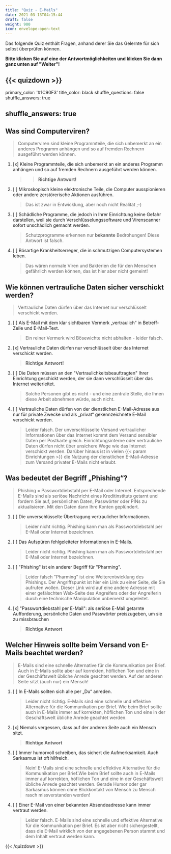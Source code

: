```yaml
---
title: "Quiz - E-Mails"
date: 2021-03-13T04:15:44
draft: false
weight: 900
icon: envelope-open-text
---
```


Das folgende Quiz enthält Fragen, anhand derer Sie das Gelernte für sich selbst überprüfen können. 

**Bitte klicken Sie auf eine der Antwortmöglichkeiten und klicken Sie dann ganz unten auf "Weiter"!**

{{< quizdown >}}
---
primary_color: '#1C90F3'
title_color: black
shuffle_questions: false
shuffle_answers: true

shuffle_answers: true
---

## Was sind Computerviren?

> Computerviren sind kleine Programmteile, die sich unbemerkt an ein anderes Programm anhängen und so auf fremden Rechnern ausgeführt werden können.

1. [x] Kleine Programmteile, die sich unbemerkt an ein anderes Programm anhängen und so auf fremden Rechnern ausgeführt werden können.
	
	> > **Richtige Antwort!**
2. [ ] Mikroskopisch kleine elektronische Teile, die Computer ausspionieren oder andere zerstörerische Aktionen ausführen.
	
	> Das ist zwar in Entwicklung, aber noch nicht Realität ;-)
3. [ ] Schädliche Programme, die jedoch in Ihrer Einrichtung keine Gefahr darstellen, weil sie durch Verschlüsselungssoftware und Virenscanner sofort unschädlich gemacht werden.
	
	> Schutzprogramme erkennen nur **bekannte** Bedrohungen! Diese Antwort ist falsch.
4. [ ] Bösartige Krankheitserreger, die in schmutzigen Computersystemen leben.
	
	> Das wären normale Viren und Bakterien die für den Menschen gefährlich werden können, das ist hier aber nicht gemeint!

## Wie können vertrauliche Daten sicher verschickt werden?

> Vertrauliche Daten dürfen über das Internet nur verschlüsselt verschickt werden.

1. [ ] Als E-Mail mit dem klar sichtbaren Vermerk „vertraulich“ in Betreff-Zeile und E-Mail-Text.

	> Ein reiner Vermerk wird Bösewichte nicht abhalten - leider falsch.
2. [x] Vertrauliche Daten dürfen nur verschlüsselt über das Internet verschickt werden.
	
	> **Richtige Antwort!**
3. [ ] Die Daten müssen an den "Vertraulichkeitsbeauftragten" Ihrer Einrichtung geschickt werden, der sie dann verschlüsselt über das Internet weiterleitet.
	
	> Solche Personen gibt es nicht - und eine zentrale Stelle, die Ihnen diese Arbeit abnehmen würde, auch nicht.
4. [ ] Vertrauliche Daten dürfen von der dienstlichen E-Mail-Adresse aus nur für private Zwecke und als „privat“ gekennzeichnete E-Mail verschickt werden. 

	> Leider falsch.  Der unverschlüsselte Versand vertraulicher Informationen über das Internet kommt dem Versand sensibler Daten per Postkarte gleich. Einrichtungsinterne oder vertrauliche Daten dürfen nicht über unsichere Wege wie das Internet verschickt werden. Darüber hinaus ist in vielen {{< param Einrichtungen >}} die Nutzung der dienstlichen E-Mail-Adresse zum Versand privater E-Mails nicht erlaubt.

## Was bedeutet der Begriff „Phishing“?

> Phishing = Passwortdiebstahl per E-Mail oder Internet. Entsprechende E-Mails sind als seriöse Nachricht eines Kreditinstituts getarnt und fordern Sie auf, persönlichen Daten, Passwörter oder PINs zu aktualisieren. Mit den Daten dann Ihre Konten geplündert.

1. [ ] Die unverschlüsselte Übertragung vertraulicher Informationen. 
	
	> Leider nicht richtig. Phishing kann man als Passwortdiebstahl per E-Mail oder Internet bezeichnen.
2. [ ] Das Aufspüren fehlgeleiteter Informationen in E-Mails.
	
	> Leider nicht richtig. Phishing kann man als Passwortdiebstahl per E-Mail oder Internet bezeichnen.
3. [ ] "Phishing" ist ein anderer Begriff für "Pharming". 
	
	> Leider falsch "Pharming" ist eine Weiterentwicklung des Phishings. Der Angriffspunkt ist hier ein Link zu einer Seite, die Sie aufrufen wollen. Dieser Link wird auf eine andere Adresse mit einer gefälschten Web-Seite des Angreifers oder der Angreiferin durch eine technische Manipulation unbemerkt umgeleitet.
4. [x] "Passwortdiebstahl per E-Mail": als seriöse E-Mail getarnte Aufforderung, persönliche Daten und Passwörter preiszugeben, um sie zu missbrauchen
   
	>**Richtige Antwort**

## Welcher Hinweis sollte beim Versand von E-Mails beachtet werden?

> E-Mails sind eine schnelle Alternative für die Kommunikation per Brief. Auch in E-Mails sollte aber auf korrekten, höflichen Ton und eine in der Geschäftswelt übliche Anrede geachtet werden. Auf der anderen Seite sitzt (auch nur) ein Mensch!

1. [ ] In E-Mails sollten sich alle per „Du“ anreden. 
	
	> Leider nicht richtig. E-Mails sind eine schnelle und effektive Alternative für die Kommunikation per Brief. Wie beim Brief sollte auch in E-Mails immer auf korrekten, höflichen Ton und eine in der Geschäftswelt übliche Anrede geachtet werden.
2. [x] Niemals vergessen, dass auf der anderen Seite auch ein Mensch sitzt.
	
	> **Richtige Antwort**
3. [ ] Immer humorvoll schreiben, das sichert die Aufmerksamkeit. Auch Sarkasmus ist oft hilfreich. 
	
	> Nein! E-Mails sind eine schnelle und effektive Alternative für die Kommunikation per Brief.Wie beim Brief sollte auch in E-Mails immer auf korrekten, höflichen Ton und eine in der Geschäftswelt übliche Anrede geachtet werden. Gerade Humor oder gar Sarkasmus können ohne Blickkontakt von Mensch zu Mensch rasch missverstanden werden!
4. [ ] Einer E-Mail von einer bekannten Absendeadresse kann immer vertraut werden.

	> Leider falsch. E-Mails sind eine schnelle und effektive Alternative für die Kommunikation per Brief. Es ist aber nicht sichergestellt, dass die E-Mail wirklich von der angegebenen Person stammt und dem Inhalt vertraut werden kann.


{{< /quizdown >}}
